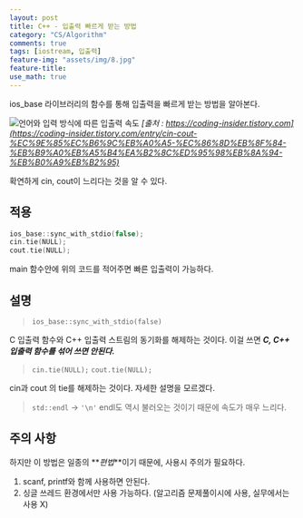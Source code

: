 ```yaml
---
layout: post
title: C++ - 입출력 빠르게 받는 방법
category: "CS/Algorithm"
comments: true
tags: [iostream, 입출력]
feature-img: "assets/img/8.jpg"
feature-title:
use_math: true
---
```


ios_base 라이브러리의 함수를 통해 입출력을 빠르게 받는 방법을 알아본다.

![언어와 입력 방식에 따른 입출력 속도](https://img1.daumcdn.net/thumb/R1280x0/?scode=mtistory2&fname=https%3A%2F%2Fk.kakaocdn.net%2Fdn%2Fb1JQxK%2FbtqyAbHnybT%2FAR800lD5yXLMSPR3tUiCc0%2Fimg.png) _[출처 : https://coding-insider.tistory.com](https://coding-insider.tistory.com/entry/cin-cout-%EC%9E%85%EC%B6%9C%EB%A0%A5-%EC%86%8D%EB%8F%84-%EB%B9%A0%EB%A5%B4%EA%B2%8C%ED%95%98%EB%8A%94-%EB%B0%A9%EB%B2%95)_

확연하게 cin, cout이 느리다는 것을 알 수 있다.

## 적용

```c++
ios_base::sync_with_stdio(false);
cin.tie(NULL);
cout.tie(NULL);
```

main 함수안에 위의 코드를 적어주면 빠른 입출력이 가능하다.

## 설명

> `ios_base::sync_with_stdio(false)`

C 입출력 함수와 C++ 입출력 스트림의 동기화를 해제하는 것이다. 이걸 쓰면 **_C, C++ 입출력 함수를 섞어 쓰면 안된다._**

> `cin.tie(NULL);` `cout.tie(NULL);`

cin과 cout 의 tie를 해제하는 것이다. 자세한 설명을 모르겠다.

> `std::endl` -> `'\n'`
> endl도 역시 불러오는 것이기 때문에 속도가 매우 느리다.

## 주의 사항

하지만 이 방법은 일종의 **_편법_**이기 때문에, 사용시 주의가 필요하다.

1. scanf, printf와 함께 사용하면 안된다.
2. 싱글 쓰레드 환경에서만 사용 가능하다. (알고리즘 문제풀이시에 사용, 실무에서는 사용 X)
